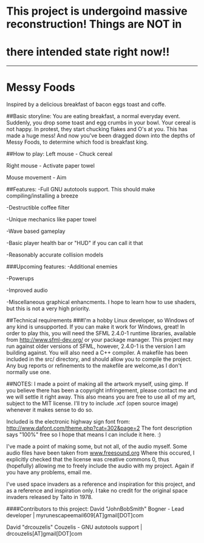# This project is undergoind massive reconstruction! Things are NOT in 
# there intended state right now!!

---------------------------------------------------------------------------

# Messy Foods
Inspired by a delicious breakfast of bacon eggs toast and coffe.

##Basic storyline:
You are eating breakfast, a normal everyday event. Suddenly, you drop 
some toast and egg crumbs in your bowl. Your cereal is not happy. In 
protest, they start chucking flakes and O's at you. This has made a huge 
mess! And now you've been dragged down into the depths of Messy Foods,
to determine which food is breakfast king.

##How to play:
Left mouse - Chuck cereal

Right mouse - Activate paper towel

Mouse movement - Aim

##Features:
-Full GNU autotools support. This should make compiling/installing a breeze

-Destructible coffee filter

-Unique mechanics like paper towel

-Wave based gameplay

-Basic player health bar or "HUD" if you can call it that

-Reasonably accurate collision models

###Upcoming features:
-Additional enemies

-Powerups

-Improved audio

-Miscellaneous graphical enhancments. I hope to learn how to use shaders, but this is not a very high priority.

##Technical requirements
###I'm a hobby Linux developer, so Windows of any kind is unsupported. If you can make it work for Windows, great!
In order to play this, you will need the SFML 2.4.0-1 runtime libraries, available from http://www.sfml-dev.org/
or your package manager. This project may run against older versions of SFML, however, 2.4.0-1 is the version I am 
building against. You will also  need a C++ compiler. A makefile has been included in the src/ directory, and
should allow you to compile the project. Any bug reports or refinements to the makefile are welcome,as I don't 
normally use one.

##NOTES:
I made a point of making all the artwork myself, using gimp. If you believe there has been a copyright infringement,
please contact me and we will settle it right away. This also means you are free to use all of my art, subject to the MIT license. I'll try to include .xcf (open source image) whenever it makes sense to do so.

Included is the electronic highway sign font from: 
http://www.dafont.com/theme.php?cat=302&page=2
The font description says "100%" free so I hope that means I can include it here. :)

I've made a point of making some, but not all, of the audio myself. Some audio files have been taken from www.freesound.org
Where this occured, I explicitly checked that the license was creative commons 0, thus (hopefully) allowing me to freely
include the audio with my project. Again if you have any problems, email me.

I've used space invaders as a reference and inspiration for this project, and as a reference and inspiration only. I take
no credit for the original space invaders released by Taito in 1978.

####Contributors to this project:
David "JohnBobSmith" Bogner - Lead developer | myrunescapeemail609[AT]gmail[DOT]com

David "drcouzelis" Couzelis - GNU autotools support | drcouzelis[AT]gmail[DOT]com

